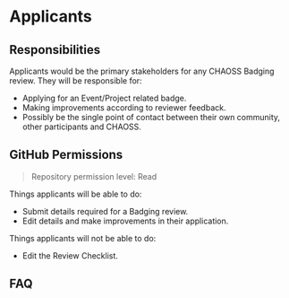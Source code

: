 # Applicants

## Responsibilities

Applicants would be the primary stakeholders for any CHAOSS Badging review. They will be responsible for:

* Applying for an Event/Project related badge.
* Making improvements according to reviewer feedback.
* Possibly be the single point of contact between their own community, other participants and CHAOSS.

## GitHub Permissions

> Repository permission level: Read

Things applicants will be able to do:

* Submit details required for a Badging review.
* Edit details and make improvements in their application.

Things applicants will not be able to do:

* Edit the Review Checklist.

## FAQ

